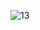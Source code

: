 ![13](https://user-images.githubusercontent.com/75398496/208774134-b302931e-897e-4619-a656-7d1e76736101.png)
